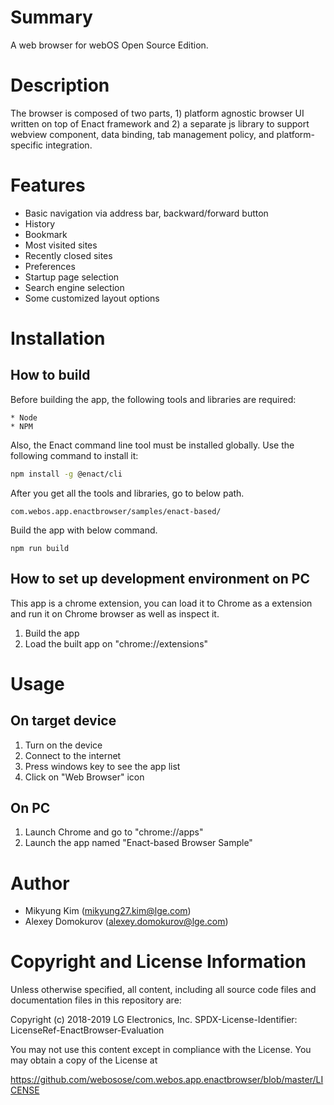# Summary
A web browser for webOS Open Source Edition.

# Description
The browser is composed of two parts, 1) platform agnostic browser UI written on top of Enact framework and 2) a separate js library to support webview component, data binding, tab management policy, and platform-specific integration.

# Features
* Basic navigation via address bar, backward/forward button
* History
* Bookmark
* Most visited sites
* Recently closed sites
* Preferences
* Startup page selection
* Search engine selection
* Some customized layout options

# Installation
## How to build
Before building the app, the following tools and libraries are required:

```
* Node
* NPM
```

Also, the Enact command line tool must be installed globally. Use the following command to install it:

```sh
npm install -g @enact/cli
```

After you get all the tools and libraries, go to below path.
```
com.webos.app.enactbrowser/samples/enact-based/
```

Build the app with below command.
```
npm run build
```

## How to set up development environment on PC
This app is a chrome extension, you can load it to Chrome as a extension and run it on Chrome browser as well as inspect it.
1) Build the app
2) Load the built app on "chrome://extensions"

# Usage
## On target device
1) Turn on the device
2) Connect to the internet
3) Press windows key to see the app list
4) Click on "Web Browser" icon

## On PC
1) Launch Chrome and go to "chrome://apps"
2) Launch the app named "Enact-based Browser Sample"

# Author
- Mikyung Kim (mikyung27.kim@lge.com)
- Alexey Domokurov (alexey.domokurov@lge.com)

# Copyright and License Information

Unless otherwise specified, all content, including all source code files and
documentation files in this repository are:

Copyright (c) 2018-2019 LG Electronics, Inc.
SPDX-License-Identifier: LicenseRef-EnactBrowser-Evaluation

You may not use this content except in compliance with the License.
You may obtain a copy of the License at

https://github.com/webosose/com.webos.app.enactbrowser/blob/master/LICENSE
